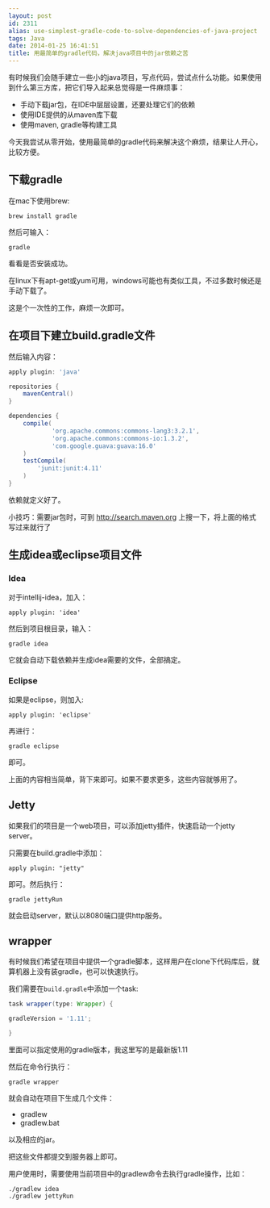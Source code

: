 ```yaml
---
layout: post
id: 2311
alias: use-simplest-gradle-code-to-solve-dependencies-of-java-project
tags: Java
date: 2014-01-25 16:41:51
title: 用最简单的gradle代码，解决java项目中的jar依赖之苦
---
```


有时候我们会随手建立一些小的java项目，写点代码，尝试点什么功能。如果使用到什么第三方库，把它们导入起来总觉得是一件麻烦事：

-   手动下载jar包，在IDE中层层设置，还要处理它们的依赖
-   使用IDE提供的从maven库下载
-   使用maven, gradle等构建工具

今天我尝试从零开始，使用最简单的gradle代码来解决这个麻烦，结果让人开心，比较方便。

## 下载gradle

在mac下使用brew:

    brew install gradle

然后可输入：

    gradle    

看看是否安装成功。

在linux下有apt-get或yum可用，windows可能也有类似工具，不过多数时候还是手动下载了。

这是个一次性的工作，麻烦一次即可。

## 在项目下建立build.gradle文件

然后输入内容：

```groovy
apply plugin: 'java'

repositories {
    mavenCentral()
}

dependencies {
    compile(
            'org.apache.commons:commons-lang3:3.2.1',
            'org.apache.commons:commons-io:1.3.2',
            'com.google.guava:guava:16.0'
    )
    testCompile(
        'junit:junit:4.11'
    )
}
```

依赖就定义好了。

小技巧：需要jar包时，可到 <http://search.maven.org> 上搜一下，将上面的格式写过来就行了

## 生成idea或eclipse项目文件

### Idea

对于intellij-idea，加入：

    apply plugin: 'idea'

然后到项目根目录，输入：

    gradle idea

它就会自动下载依赖并生成idea需要的文件，全部搞定。

### Eclipse

如果是eclipse，则加入:

    apply plugin: 'eclipse'

再进行：

    gradle eclipse

即可。

上面的内容相当简单，背下来即可。如果不要求更多，这些内容就够用了。

## Jetty

如果我们的项目是一个web项目，可以添加jetty插件，快速启动一个jetty server。

只需要在build.gradle中添加：

    apply plugin: "jetty"

即可。然后执行：

    gradle jettyRun

就会启动server，默认以8080端口提供http服务。

## wrapper

有时候我们希望在项目中提供一个gradle脚本，这样用户在clone下代码库后，就算机器上没有装gradle，也可以快速执行。

我们需要在`build.gradle`中添加一个task:

```groovy
task wrapper(type: Wrapper) {

gradleVersion = '1.11';

}
```

里面可以指定使用的gradle版本，我这里写的是最新版1.11

然后在命令行执行：

    gradle wrapper

就会自动在项目下生成几个文件：

- gradlew
- gradlew.bat

以及相应的jar。

把这些文件都提交到服务器上即可。

用户使用时，需要使用当前项目中的gradlew命令去执行gradle操作，比如：

    ./gradlew idea
    ./gradlew jettyRun
